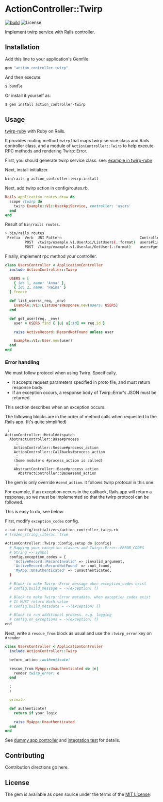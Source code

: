# ActionController::Twirp

[![build](https://github.com/arisawa/action_controller-twirp/actions/workflows/ruby.yml/badge.svg)](https://github.com/arisawa/action_controller-twirp/actions/workflows/ruby.yml)
![License](https://img.shields.io/github/license/arisawa/action_controller-twirp)

Implement twirp service with Rails controller.

## Installation
Add this line to your application's Gemfile:

```ruby
gem "action_controller-twirp"
```

And then execute:
```bash
$ bundle
```

Or install it yourself as:
```bash
$ gem install action_controller-twirp
```

## Usage
[twirp-ruby](https://github.com/twitchtv/twirp-ruby) with Ruby on Rails.

It provides routing method `twirp` that maps twirp service class and Rails controller class, and a module of `ActionController::Twirp` to help execute RPC methods and rendering Twirp::Error.

First, you should generate twirp service class. see: [example in twirp-ruby](https://github.com/twitchtv/twirp-ruby/wiki#usage-example)

Next, install initializer.
```sh
bin/rails g action_controller:twirp:install
```

Next, add twirp action in config/routes.rb.
```ruby
Rails.application.routes.draw do
  scope :twirp do
    twirp Example::V1::UserApiService, controller: 'users'
  end
end
```

Result of `bin/rails routes`.
```sh
> bin/rails routes
 Prefix  Verb  URI Pattern                                    Controller#Action
         POST  /twirp/example.v1.UserApi/ListUsers(.:format)  users#list_users
         POST  /twirp/example.v1.UserApi/GetUser(.:format)    users#get_user
```

Finally, implement rpc method your controller.
```ruby
class UsersController < ApplicationController
  include ActionController::Twirp

  USERS = [
    { id: 1, name: 'Anna' },
    { id: 2, name: 'Reina' }
  ].freeze

  def list_users(_req, _env)
    Example::V1::ListUsersResponse.new(users: USERS)
  end

  def get_user(req, _env)
    user = USERS.find { |u| u[:id] == req.id }

    raise ActiveRecord::RecordNotFound unless user

    Example::V1::User.new(user)
  end
end
```

### Error handling

We must follow protocol when using Twirp. Specifically,

- It accepts request parameters specified in proto file, and must return response body.
- If an exception occurs, a response body of Twirp::Error's JSON must be returned.

This section describes when an exception occurs.

The following blocks are in the order of method calls when requested to the Rails app. (It's quite simplified)
```
 :
ActionController::Metal#dispatch
  AbstractController::Base#process
     :
    ActionController::Rescue#process_action
    ActionController::Callbacks#process_action
     :
    (Some module's #process_action is called)
     :
    AbstractController::Base#process_action
      AbstractController::Base#send_action
```

The gem is only override `#send_action`. It follows twirp protocal in this one.

For example, if an exception occurs in the callback, Rails app will return a response, so we must be implemented so that the twirp protocol can be followed.

This is easy to do, see below.

First, modify `exception_codes` config.
```sh
> cat config/initializers/action_controller_twirp.rb
# frozen_string_literal: true

ActionController::Twirp::Config.setup do |config|
  # Mapping your exception classes and Twirp::Error::ERROR_CODES
  # String => Symbol
  config.exception_codes = {
    'ActiveRecord::RecordInvalid' => :invalid_argument,
    'ActiveRecord::RecordNotFound' => :not_found,
    'MyApp::Unauthenticated' => :unauthenticated,
  }

  # Block to make Twirp::Error message when exception_codes exist
  # config.build_message = ->(exception) {}

  # Block to make Twirp::Error metadata. when exception_codes exist
  # It MUST return Hash value
  # config.build_metadata = ->(exception) {}

  # Block to run additional process. e.g. logging
  # config.on_exceptions = ->(exception) {}
end
```

Next, write a `rescue_from` block as usual and use the `:twirp_error` key on `#render`
```ruby
class UsersController < ApplicationController
  include ActionController::Twirp

  before_action :authenticate!

  rescue_from MyApp::Unauthenticated do |e|
    render twirp_error: e
  end

  :
  :

  private

  def authenticate!
    return if your_logic

    raise MyApp::Unauthenticated
  end
end
```

See [dummy app controller](test/dummy/app/controllers/users_controller.rb) and [integration test](test/integration/users_test.rb) for details.

## Contributing
Contribution directions go here.

## License
The gem is available as open source under the terms of the [MIT License](https://opensource.org/licenses/MIT).
